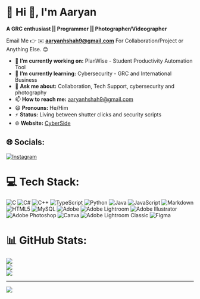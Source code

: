 # 💫 Hi 👋, I'm Aaryan
**A GRC enthusiast || Programmer || Photographer/Videographer**

Email Me 👉 ✉️ **aaryanhshah9@gmail.com** For Collaboration/Project or Anything Else. 😊

- 🔭 **I’m currently working on:** PlanWise - Student Productivity Automation Tool
- 🌱 **I’m currently learning:** Cybersecurity - GRC and International Business
- 💬 **Ask me about:** Collaboration, Tech Support, cybersecurity and photography
- 📫 **How to reach me:** aaryanhshah9@gmail.com
- 😄 **Pronouns:** He/Him
- ⚡ **Status:** Living between shutter clicks and security scripts
- 🌐 **Website:** [CyberSide](https://cyberside.netlify.app/)

## 🌐 Socials:
[![Instagram](https://img.shields.io/badge/Instagram-%23E4405F.svg?logo=Instagram&logoColor=white)](https://instagram.com/aaryans.pic)

# 💻 Tech Stack:
![C](https://img.shields.io/badge/c-%2300599C.svg?style=for-the-badge&logo=c&logoColor=white) ![C#](https://img.shields.io/badge/c%23-%23239120.svg?style=for-the-badge&logo=csharp&logoColor=white) ![C++](https://img.shields.io/badge/c++-%2300599C.svg?style=for-the-badge&logo=c%2B%2B&logoColor=white) ![TypeScript](https://img.shields.io/badge/typescript-%23007ACC.svg?style=for-the-badge&logo=typescript&logoColor=white) ![Python](https://img.shields.io/badge/python-3670A0?style=for-the-badge&logo=python&logoColor=ffdd54) ![Java](https://img.shields.io/badge/java-%23ED8B00.svg?style=for-the-badge&logo=openjdk&logoColor=white) ![JavaScript](https://img.shields.io/badge/javascript-%23323330.svg?style=for-the-badge&logo=javascript&logoColor=%23F7DF1E) ![Markdown](https://img.shields.io/badge/markdown-%23000000.svg?style=for-the-badge&logo=markdown&logoColor=white) ![HTML5](https://img.shields.io/badge/html5-%23E34F26.svg?style=for-the-badge&logo=html5&logoColor=white) ![MySQL](https://img.shields.io/badge/mysql-4479A1.svg?style=for-the-badge&logo=mysql&logoColor=white) ![Adobe](https://img.shields.io/badge/adobe-%23FF0000.svg?style=for-the-badge&logo=adobe&logoColor=white) ![Adobe Lightroom](https://img.shields.io/badge/Adobe%20Lightroom-31A8FF.svg?style=for-the-badge&logo=Adobe%20Lightroom&logoColor=white) ![Adobe Illustrator](https://img.shields.io/badge/adobe%20illustrator-%23FF9A00.svg?style=for-the-badge&logo=adobe%20illustrator&logoColor=white) ![Adobe Photoshop](https://img.shields.io/badge/adobe%20photoshop-%2331A8FF.svg?style=for-the-badge&logo=adobe%20photoshop&logoColor=white) ![Canva](https://img.shields.io/badge/Canva-%2300C4CC.svg?style=for-the-badge&logo=Canva&logoColor=white) ![Adobe Lightroom Classic](https://img.shields.io/badge/Adobe%20Lightroom%20Classic-31A8FF.svg?style=for-the-badge&logo=Adobe%20Lightroom%20Classic&logoColor=white) ![Figma](https://img.shields.io/badge/figma-%23F24E1E.svg?style=for-the-badge&logo=figma&logoColor=white)
# 📊 GitHub Stats:
![](https://github-readme-stats.vercel.app/api?username=cyber-shah&theme=dark&hide_border=false&include_all_commits=true&count_private=true)<br/>
![](https://nirzak-streak-stats.vercel.app/?user=cyber-shah&theme=dark&hide_border=false)<br/>
![](https://github-readme-stats.vercel.app/api/top-langs/?username=cyber-shah&theme=dark&hide_border=false&include_all_commits=true&count_private=true&layout=compact)

---
[![](https://visitcount.itsvg.in/api?id=cyber-shah&icon=0&color=0)](https://visitcount.itsvg.in)
 
